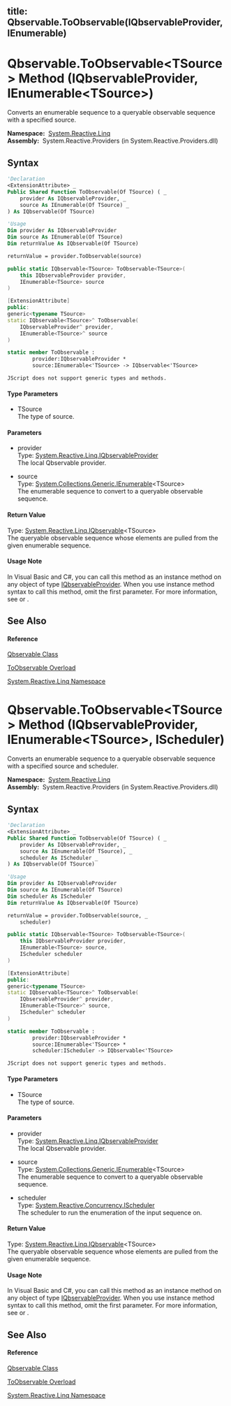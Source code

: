 title: Qbservable.ToObservable<TSource>(IQbservableProvider, IEnumerable<TSource>)
---
# Qbservable.ToObservable\<TSource\> Method (IQbservableProvider, IEnumerable\<TSource\>)

Converts an enumerable sequence to a queryable observable sequence with a specified source.

**Namespace:**  [System.Reactive.Linq](System.Reactive.Linq\System.Reactive.Linq.md)  
**Assembly:**  System.Reactive.Providers (in System.Reactive.Providers.dll)

## Syntax

```vb
'Declaration
<ExtensionAttribute> _
Public Shared Function ToObservable(Of TSource) ( _
    provider As IQbservableProvider, _
    source As IEnumerable(Of TSource) _
) As IQbservable(Of TSource)
```

```vb
'Usage
Dim provider As IQbservableProvider
Dim source As IEnumerable(Of TSource)
Dim returnValue As IQbservable(Of TSource)

returnValue = provider.ToObservable(source)
```

```csharp
public static IQbservable<TSource> ToObservable<TSource>(
    this IQbservableProvider provider,
    IEnumerable<TSource> source
)
```

```c++
[ExtensionAttribute]
public:
generic<typename TSource>
static IQbservable<TSource>^ ToObservable(
    IQbservableProvider^ provider, 
    IEnumerable<TSource>^ source
)
```

```fsharp
static member ToObservable : 
        provider:IQbservableProvider * 
        source:IEnumerable<'TSource> -> IQbservable<'TSource> 
```

```jscript
JScript does not support generic types and methods.
```

#### Type Parameters

- TSource  
  The type of source.

#### Parameters

- provider  
  Type: [System.Reactive.Linq.IQbservableProvider](IQbservableProvider\IQbservableProvider.md)  
  The local Qbservable provider.

- source  
  Type: [System.Collections.Generic.IEnumerable](https://msdn.microsoft.com/en-us/library/9eekhta0)\<TSource\>  
  The enumerable sequence to convert to a queryable observable sequence.

#### Return Value

Type: [System.Reactive.Linq.IQbservable](IQbservable\IQbservable(TSource).md)\<TSource\>  
The queryable observable sequence whose elements are pulled from the given enumerable sequence.

#### Usage Note

In Visual Basic and C\#, you can call this method as an instance method on any object of type [IQbservableProvider](IQbservableProvider\IQbservableProvider.md). When you use instance method syntax to call this method, omit the first parameter. For more information, see [](https://msdn.microsoft.com/en-us/library/Bb384936) or [](https://msdn.microsoft.com/en-us/library/Bb383977).

## See Also

#### Reference

[Qbservable Class](Qbservable\Qbservable.md)

[ToObservable Overload](ToObservable\Qbservable.ToObservable.md)

[System.Reactive.Linq Namespace](System.Reactive.Linq\System.Reactive.Linq.md)

# Qbservable.ToObservable\<TSource\> Method (IQbservableProvider, IEnumerable\<TSource\>, IScheduler)

Converts an enumerable sequence to a queryable observable sequence with a specified source and scheduler.

**Namespace:**  [System.Reactive.Linq](System.Reactive.Linq\System.Reactive.Linq.md)  
**Assembly:**  System.Reactive.Providers (in System.Reactive.Providers.dll)

## Syntax

```vb
'Declaration
<ExtensionAttribute> _
Public Shared Function ToObservable(Of TSource) ( _
    provider As IQbservableProvider, _
    source As IEnumerable(Of TSource), _
    scheduler As IScheduler _
) As IQbservable(Of TSource)
```

```vb
'Usage
Dim provider As IQbservableProvider
Dim source As IEnumerable(Of TSource)
Dim scheduler As IScheduler
Dim returnValue As IQbservable(Of TSource)

returnValue = provider.ToObservable(source, _
    scheduler)
```

```csharp
public static IQbservable<TSource> ToObservable<TSource>(
    this IQbservableProvider provider,
    IEnumerable<TSource> source,
    IScheduler scheduler
)
```

```c++
[ExtensionAttribute]
public:
generic<typename TSource>
static IQbservable<TSource>^ ToObservable(
    IQbservableProvider^ provider, 
    IEnumerable<TSource>^ source, 
    IScheduler^ scheduler
)
```

```fsharp
static member ToObservable : 
        provider:IQbservableProvider * 
        source:IEnumerable<'TSource> * 
        scheduler:IScheduler -> IQbservable<'TSource> 
```

```jscript
JScript does not support generic types and methods.
```

#### Type Parameters

- TSource  
  The type of source.

#### Parameters

- provider  
  Type: [System.Reactive.Linq.IQbservableProvider](IQbservableProvider\IQbservableProvider.md)  
  The local Qbservable provider.

- source  
  Type: [System.Collections.Generic.IEnumerable](https://msdn.microsoft.com/en-us/library/9eekhta0)\<TSource\>  
  The enumerable sequence to convert to a queryable observable sequence.

- scheduler  
  Type: [System.Reactive.Concurrency.IScheduler](IScheduler\IScheduler.md)  
  The scheduler to run the enumeration of the input sequence on.

#### Return Value

Type: [System.Reactive.Linq.IQbservable](IQbservable\IQbservable(TSource).md)\<TSource\>  
The queryable observable sequence whose elements are pulled from the given enumerable sequence.

#### Usage Note

In Visual Basic and C\#, you can call this method as an instance method on any object of type [IQbservableProvider](IQbservableProvider\IQbservableProvider.md). When you use instance method syntax to call this method, omit the first parameter. For more information, see [](https://msdn.microsoft.com/en-us/library/Bb384936) or [](https://msdn.microsoft.com/en-us/library/Bb383977).

## See Also

#### Reference

[Qbservable Class](Qbservable\Qbservable.md)

[ToObservable Overload](ToObservable\Qbservable.ToObservable.md)

[System.Reactive.Linq Namespace](System.Reactive.Linq\System.Reactive.Linq.md)
